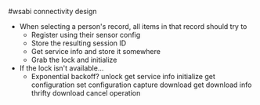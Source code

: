 #wsabi connectivity design
* When selecting a person's record, all items in that record should try to
	* Register using their sensor config
	* Store the resulting session ID
	* Get service info and store it somewhere
	* Grab the lock and initialize
* If the lock isn't available...
	* Exponential backoff?
unlock
get service info
initialize
get configuration 
set configuration
capture
download get download info 
thrifty download
cancel operation
